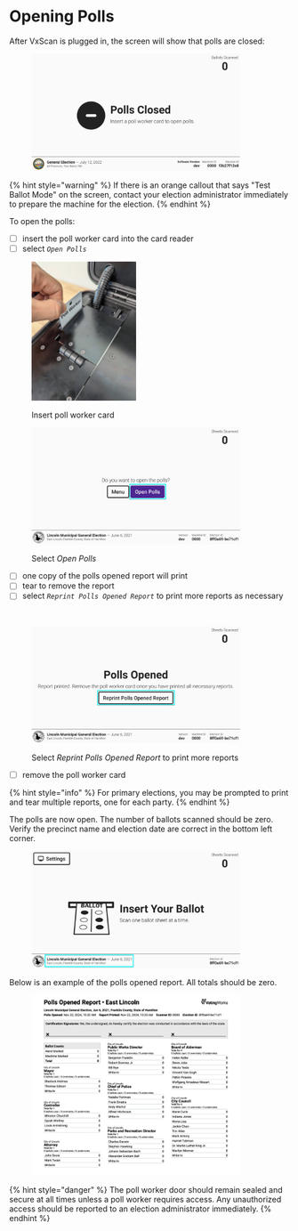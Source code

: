 # Opening Polls

After VxScan is plugged in, the screen will show that polls are closed:

<figure><img src="../.gitbook/assets/image (12).png" alt="" width="375"><figcaption></figcaption></figure>

{% hint style="warning" %}
If there is an orange callout that says "Test Ballot Mode" on the screen, contact your election administrator immediately to prepare the machine for the election.
{% endhint %}

To open the polls:

* [ ] insert the poll worker card into the card reader
* [ ] select _`Open Polls`_

<div><figure><img src="../.gitbook/assets/VxScan insert poll worker card 2 (1).png" alt="" width="188"><figcaption><p>Insert poll worker card</p></figcaption></figure> <figure><img src="../.gitbook/assets/open-polls-landing-primary.png" alt="" width="375"><figcaption><p>Select <em>Open Polls</em></p></figcaption></figure></div>

* [ ] one copy of the polls opened report will print
* [ ] tear to remove the report
* [ ] select _`Reprint Polls Opened Report`_ to print more reports as necessary

<div><figure><img src="../.gitbook/assets/VxScan Polls Opened Report.png" alt="" width="188"><figcaption></figcaption></figure> <figure><img src="../.gitbook/assets/polls-are-open.png" alt="" width="375"><figcaption><p>Select <em>Reprint Polls Opened Report</em> to print more reports</p></figcaption></figure></div>

* [ ] remove the poll worker card

{% hint style="info" %}
For primary elections, you may be prompted to print and tear multiple reports, one for each party.
{% endhint %}

The polls are now open. The number of ballots scanned should be zero. Verify the precinct name and election date are correct in the bottom left corner.

<figure><img src="../.gitbook/assets/insert-your-ballot copy.png" alt="" width="375"><figcaption></figcaption></figure>

Below is an example of the polls opened report. All totals should be zero.

<figure><img src="../.gitbook/assets/image.png" alt="" width="375"><figcaption></figcaption></figure>

{% hint style="danger" %}
The poll worker door should remain sealed and secure at all times unless a poll worker requires access. Any unauthorized access should be reported to an election administrator immediately.
{% endhint %}

